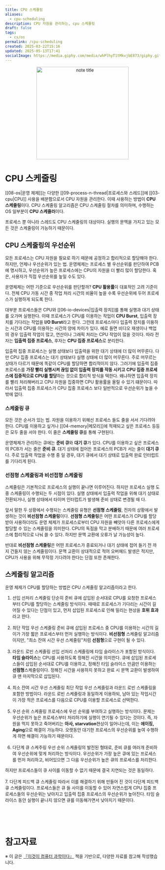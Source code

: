 ```yaml
---
title: CPU 스케쥴링
aliases:
  - cpu-scheduling
description: CPU 자원을 관리하는, cpu 스케쥴링
draft: false
tags:
  - cs/os
permalink: /cpu-scheduling
created: 2025-03-22T15:16
updated: 2025-05-13T17:41
socialImage: https://media.giphy.com/media/whPlhyT1tMkvjbE873/giphy.gif?cid=ecf05e47be0wuy6zmjmlfbsu3928sfgpv8j509d5o7sqouqb&ep=v1_gifs_search&rid=giphy.gif&ct=g
---
```

<p align="center">
  <img src="https://media.giphy.com/media/whPlhyT1tMkvjbE873/giphy.gif?cid=ecf05e47be0wuy6zmjmlfbsu3928sfgpv8j509d5o7sqouqb&ep=v1_gifs_search&rid=giphy.gif&ct=g" alt="note title" width="300">
</p>

# CPU 스케줄링

[[08-os|운영 체제]]는 다양한 [[09-process-n-thread|프로세스와 스레드]]에 [[03-cpu|CPU]] 사용을 배분함으로서 CPU 자원을 관리한다. 이때 사용하는 방법이 **CPU 스케줄링**이다. CPU 스케줄링 알고리즘은 CPU 스케줄링 절차를 의미하며, 수행하는 OS 일부분이 **CPU 스케줄러**이다. 

프로세스 뿐 아니라 스레드도 CPU 스케줄링의 대상이다. 실행의 문맥을 가지고 있는 모든 것은 스케줄링이 가능하기 때문이다.

## CPU 스케줄링의 우선순위

모든 프로세스는 CPU 자원을 필요로 하기 때문에 공정하고 합리적으로 할당해야 한다. 하지만, 언제나 우선순위가 있는 법. 운영체제는 프로세스 별 우선순위를 판단하여 PCB에 명시하고, 우선순위가 높은 프로세스에는 CPU의 자원을 더 빨리 많이 할당한다. 혹은, 사용자가 직접 우선순위를 높일 수도 있다.

운영체제는 어떤 기준으로 우선순위를 판단할까? **CPU 활용률**이 대표적인 고려 기준이다. 전체 CPU 가동 시간 중 작업 처리 시간의 비율이 높을 수록 우선순위에 두어 프로세스가 실행하게 되도록 한다.

대부분 프로세스들은 CPU와 [[06-io-devices|입출력 장치]]를 통해 실행과 대기 상태를 오가며 실행한다. 이때 프로세스가 CPU를 이용하는 작업이 **CPU Burst**, 입출력 장치를 기다리는 작업을 **I/O Burst**라고 한다. 그런데 프로세스마다 입출력 장치를 이용하는 시간과 CPU를 이용하는 시간의 양에 차이가 있다. 예로 들면 비디오 재생이나 백업의 경우 입출력 작업이 많고, 연산이나 그래픽 처리는 CPU 작업이 많을 것이다. 따라 전자는 **입출력 집중 프로세스**, 후자는 **CPU 집중 프로세스**로 분리한다.


입출력 집중 프로세스는 실행 상태보다 입출력을 위한 대기 상태에 더 많이 머무른다. 다만 CPU 집중 프로세스는 대기 상태보다 실행 상태에 더 많이 머무른다. 주로 머무르는 상태가 다르기 때문에 똑같이 CPU를 할당하면 합리적이지 않다. 그러기에 입출력 집중 프로세스를 **가장 빨리 실행시켜 끊임 없이 입출력 장치를 작동 시키고** **CPU 집중 프로세스에 집중적으로 CPU를 할당**하는 것으로 합리적 방식을 택한다. 왜냐하면 입출력 장치를 빨리 처리해버리고 CPU 자원을 집중하면  CPU 활용률을 올릴 수 있기 떄문이다. 따라서 입출력 집중 프로세스가 CPU 집중 프로세스 보다 일반적으로 우선순위가 높을 수 밖에 없다.

### 스케줄링 큐

모든 것은 순서가 있는 법. 자원을 이용하기 위해선 프로세스 들도 줄을 서서 기다려야 한다. CPU를 이용하고 싶거나 [[04-memory|메모리]]에 적재되고 싶은 프로세스 등등은 모두 줄을 서야 한다. 이 줄은 **스케줄링 큐**를 통해 구현된다. 

운영체제가 관리하는 큐에는 **준비 큐**와 **대기 큐**가 있다. CPU를 이용하고 싶은 프로세스의 PCB가 서는 줄은 **준비 큐**. 대기 상태에 접어든 프로세스의 PCB가 서는 줄이 **대기 큐**다. 주로 입출력 작업을 수행 중 일 경우, 대기 큐에서 대기 상태로 입출력 완료 인터럽트를 기다리게 된다.

### 선점형 스케줄링과 비선접형 스케줄링

스케줄링은 기본적으로 프로세스의 실행이 끝나면 이루어진다. 하지만 프로세스 실행 도중 스케줄링이 수행되는 두 시점이 있다. 실행 상태에서 입출력 작업을 위해 대기 상태로 전환되거나, 실행 상태에서 타이머 인터럽트가 발생해 준비 상태로 변경될 때 다.

앞서 말한 두 상황에서 수행되는 스케줄링 유형은 **선점형 스케줄링**, 전자의 상황에서 발생하는 것이 **비선점형 스케줄링**이다. **선점형 스케줄링**은 어떤 프로세스가 CPU를 할당 받아 사용하더라도 운영 체제가 프로세스로부터 CPU 자원을 빼앗아 다른 프로세스에게 할당할 수 있는 스케줄링을 의미한다. CPU의 독점을 막고 분배하기 때문에 여러 프로세스에 합리적으로 나눠 쓸 수 있다. 하지만 문맥 교환에 오류가 날 가능성이 높다.

반대로 **비선점형 스케줄링**은 어떤 프로세스가 종료되거나 대기 상태에 접어 들기 전 까지 건들지 않는 스케줄링이다. 문맥 교환이 상대적으로 적어 오버헤드 발생은 적지만, CPU가 사용을 위해 무작정 기다려야 한다는 단점 또한 존재한다. 

## 스케줄링 알고리즘

운영 체제가 CPU를 할당하는 방법은 CPU 스케줄링 알고리즘이라고 한다. 

1. 선입 선처리 스케줄링
단순히 준비 큐에 삽입된 순서대로 CPU를 요청한 프로세스부터 CPU를 할당하는 스케줄링 방식이다. 때때로 프로세스가 기다리는 시간이 길어질 수 있다는 단점이 있고, 먼저 삽입된 프로세스로 인해 밀리는 현상을 **호위 효과**라고 한다.
</br></br>
2. 최단 작업 우선 스케줄링
준비 큐에 삽입된 프로세스 중 CPU를 이용하는 시간의 길이가 가장 짧은 프로세스부터 먼저 실행하는 방식이다. **비선점형** 스케줄링 알고리즘 이지만, "최소 잔여 시간 우선 스케줄링"처럼 **선점형**으로 구현이 될 수 있다.
</br></br>
3. 라운드 로빈 스케줄링
선입 선처리 스케줄링에 타임 슬라이스가 포함된 방식이다. **타임 슬라이스**는 CPU를 사용하도록 정해진 시간을 의미한다. 큐에 삽입된 프로세스들이 삽입된 순서대로 CPU를 이용하고, 정해진 타임 슬라이스 만큼만 이용하는 **선점형**스케줄링이다. 정해진 시간을 사용하지 못하고 완료 시 문맥 교환이 발생하여 큐 맨 마지막으로 삽입된다.
</br></br>
4. 최소 잔여 시간 우선 스케줄링
최단 작업 우선 스케줄링과 라운드 로빈 스케줄링을 포함한 방법이다. 라운드 로빈 스케줄링과 동일하게 이용하되, 남아 있는 작업시간이 가장 적은 프로세스를 다음으로 CPU를 이용할 프로세스로 선택한다.
</br></br>
5. 우선 순위 스케줄링
프로세스에 우선 순위를 부여하고 실행하는 방식이다. 문제는 우선순위가 높은 프로세스부터 처리하기에 실행이 연기될 수 있다는 것이다. 즉, 자원을 먹지 못하고 죽어버리는 **아사, starvation**현상이 일어나는데, 이는 **에이징, Aging**으로 해결이 가능하다. 오랫동안 대기한 프로세스의 우선순위를 높여 수행하게 하면 해결이 가능하기 때문이다.
</br></br>
6. 다단계 큐 스케주링
우선 순위 스케줄링의 발전된 형태로, 준비 큐를 여러개 준비하여 우선순위에 맞게 처리하는 방식이다. 우선순위가 가장 높은 큐에 있는 프로세스를 먼저 처리하고, 비어있으면 그 다음 우선순위가 높은 큐의 프로세스를 처리한다.

하지만 프로세스들이 큐 사이를 이동할 수 없기 때문에 결국 지연되는 것은 동일하다.
</br></br>
7. 다단계 피드백 큐 스케줄링
따라서 이를 해결하기 위해 만들어 진 것이 다단계 피드백 큐 스케줄링이다. 프로세스들은 큐 들 사이를 이동할 수 있어 자연스럽게 CPU 집중 프로세스들의 우선순위는 낮아지고 입출력 집중 프로세스의 우선순위가 높아진다. 타임 슬라이스 동안 실행이 끝나지 않으면 큐를 이동해가면서 낮아지기 때문이다.

</br></br></br>
# 참고자료
※ 이 글은 [『이것이 컴퓨터 과학이다』](https://product.kyobobook.co.kr/detail/S000214014967) 책을 기반으로, 다양한 자료를 참고해 작성했습니다.